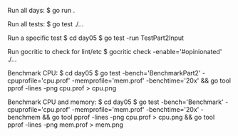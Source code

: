 Run all days:
$ go run .

Run all tests:
$ go test ./...

Run a specific test
$ cd day05
$ go test -run TestPart2Input

Run gocritic to check for lint/etc
$ gocritic check -enable='#opinionated' ./...

Benchmark CPU:
$ cd day05
$ go test -bench='BenchmarkPart2' -cpuprofile='cpu.prof' -memprofile='mem.prof' -benchtime='20x' && go tool pprof -lines -png cpu.prof > cpu.png

Benchmark CPU and memory:
$ cd day05
$ go test -bench='Benchmark' -cpuprofile='cpu.prof' -memprofile='mem.prof' -benchtime='20x' -benchmem && go tool pprof -lines -png cpu.prof > cpu.png && go tool pprof -lines -png mem.prof > mem.png